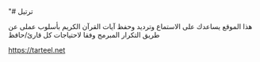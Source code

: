 "# ترتيل 

هذا الموقع يساعدك على الاستماع وترديد وحفظ آيات القرآن الكريم بأسلوب عملى عن طريق التكرار المبرمج وفقا لاحتياجات كل قارئ/حافظ

https://tarteel.net
